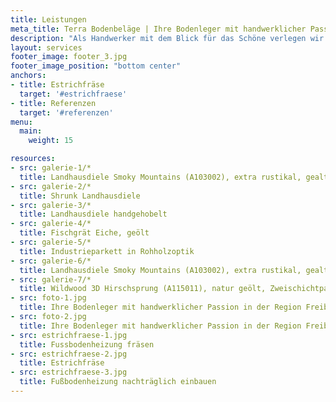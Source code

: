```yaml
---
title: Leistungen
meta_title: Terra Bodenbeläge | Ihre Bodenleger mit handwerklicher Passion in der Region Freiburg
description: "Als Handwerker mit dem Blick für das Schöne verlegen wir Ihren neuen Bodenbelag - egal ob Parkett, Vinyl, Laminat oder Teppich."
layout: services
footer_image: footer_3.jpg
footer_image_position: "bottom center"
anchors:
- title: Estrichfräse
  target: '#estrichfraese'
- title: Referenzen
  target: '#referenzen'
menu:
  main:
    weight: 15

resources:
- src: galerie-1/*
  title: Landhausdiele Smoky Mountains (A103002), extra rustikal, gealtert, geräuchert, natur geölt
- src: galerie-2/*
  title: Shrunk Landhausdiele
- src: galerie-3/*
  title: Landhausdiele handgehobelt
- src: galerie-4/*
  title: Fischgrät Eiche, geölt
- src: galerie-5/*
  title: Industrieparkett in Rohholzoptik
- src: galerie-6/*
  title: Landhausdiele Smoky Mountains (A103002), extra rustikal, gealtert, geräuchert, natur geölt
- src: galerie-7/*
  title: Wildwood 3D Hirschsprung (A115011), natur geölt, Zweischichtparkett Multiplex Träger
- src: foto-1.jpg
  title: Ihre Bodenleger mit handwerklicher Passion in der Region Freiburg
- src: foto-2.jpg
  title: Ihre Bodenleger mit handwerklicher Passion in der Region Freiburg
- src: estrichfraese-1.jpg
  title: Fussbodenheizung fräsen
- src: estrichfraese-2.jpg
  title: Estrichfräse
- src: estrichfraese-3.jpg
  title: Fußbodenheizung nachträglich einbauen
---
```

